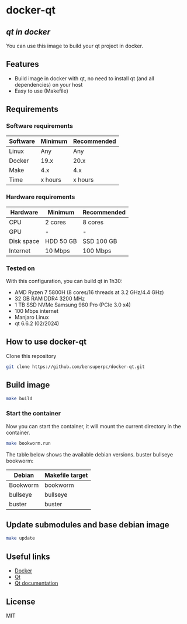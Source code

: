 # docker-qt

## _qt in docker_

You can use this image to build your qt project in docker.

## Features

- Build image in docker with qt, no need to install qt (and all dependencies) on your host
- Easy to use (Makefile)

## Requirements

### Software requirements

| Software | Minimum | Recommended |
| ------ | ------ | ------ |
| Linux | Any | Any |
| Docker | 19.x | 20.x |
| Make | 4.x | 4.x |
| Time | x hours | x hours |

### Hardware requirements

| Hardware | Minimum | Recommended |
| ------ | ------ | ------ |
| CPU | 2 cores | 8 cores |
| GPU | - | - |
| Disk space | HDD 50 GB | SSD 100 GB |
| Internet | 10 Mbps | 100 Mbps |

### Tested on

With this configuration, you can build qt in 1h30:

- AMD Ryzen 7 5800H (8 cores/16 threads at 3.2 GHz/4.4 GHz)
- 32 GB RAM DDR4 3200 MHz
- 1 TB SSD NVMe Samsung 980 Pro (PCIe 3.0 x4)
- 100 Mbps internet
- Manjaro Linux
- qt 6.6.2 (02/2024)

## How to use docker-qt

Clone this repository

```bash
git clone https://github.com/bensuperpc/docker-qt.git
```

## Build image

```bash
make build
```

### Start the container

Now you can start the container, it will mount the current directory in the container.

```bash
make bookworm.run
```

The table below shows the available debian versions.
buster bullseye bookworm:

| Debian | Makefile target |
| ------ | ------ |
| Bookworm | bookworm |
| bullseye | bullseye |
| buster | buster |

## Update submodules and base debian image

```bash
make update
```

## Useful links

- [Docker](https://www.docker.com/)
- [Qt](https://www.qt.io/)
- [Qt documentation](https://doc.qt.io/)

## License

MIT
